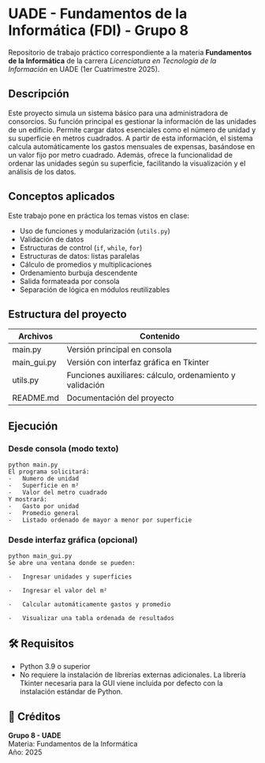 # UADE - Fundamentos de la Informática (FDI) - Grupo 8

Repositorio de trabajo práctico correspondiente a la materia **Fundamentos de la Informática** de la carrera _Licenciatura en Tecnología de la Información_ en UADE (1er Cuatrimestre 2025).

## Descripción

Este proyecto simula un sistema básico para una administradora de consorcios. Su función principal es gestionar la información de las unidades de un edificio. Permite cargar datos esenciales como el número de unidad y su superficie en metros cuadrados. A partir de esta información, el sistema calcula automáticamente los gastos mensuales de expensas, basándose en un valor fijo por metro cuadrado. Además, ofrece la funcionalidad de ordenar las unidades según su superficie, facilitando la visualización y el análisis de los datos.

## Conceptos aplicados

Este trabajo pone en práctica los temas vistos en clase:

- Uso de funciones y modularización (`utils.py`)
- Validación de datos
- Estructuras de control (`if`, `while`, `for`)
- Estructuras de datos: listas paralelas
- Cálculo de promedios y multiplicaciones
- Ordenamiento burbuja descendente
- Salida formateada por consola
- Separación de lógica en módulos reutilizables

## Estructura del proyecto

| Archivos    | Contenido                                                |
| ----------- | -------------------------------------------------------- |
| main.py     | Versión principal en consola                             |
| main_gui.py | Versión con interfaz gráfica en Tkinter                  |
| utils.py    | Funciones auxiliares: cálculo, ordenamiento y validación |
| README.md   | Documentación del proyecto                               |

## Ejecución

### Desde consola (modo texto)

    python main.py
    El programa solicitará:
    -   Numero de unidad
    -   Superficie en m²
    -   Valor del metro cuadrado
    Y mostrará:
    -   Gasto por unidad
    -   Promedio general
    -   Listado ordenado de mayor a menor por superficie

### Desde interfaz gráfica (opcional)

    python main_gui.py
    Se abre una ventana donde se pueden:

    -   Ingresar unidades y superficies

    -   Ingresar el valor del m²

    -   Calcular automáticamente gastos y promedio

    -   Visualizar una tabla ordenada de resultados

## 🛠️ Requisitos

- Python 3.9 o superior
- No requiere la instalación de librerías externas adicionales. La librería Tkinter necesaria para la GUI viene incluida por defecto con la instalación estándar de Python.

## 📌 Créditos

**Grupo 8 - UADE**  
Materia: Fundamentos de la Informática  
Año: 2025
